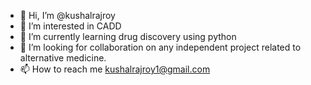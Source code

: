 - 👋 Hi, I’m @kushalrajroy
- 👀 I’m interested in CADD
- 🌱 I’m currently learning drug discovery using python
- 💞️ I’m looking for collaboration on any independent project related to alternative medicine.
- 📫 How to reach me kushalrajroy1@gmail.com

<!---
kushalrajroy/kushalrajroy is a ✨ special ✨ repository because its `README.md` (this file) appears on your GitHub profile.
You can click the Preview link to take a look at your changes.
--->
